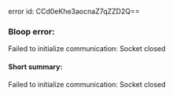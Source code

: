 error id: CCd0eKhe3aocnaZ7qZZD2Q==
### Bloop error:

Failed to initialize communication: Socket closed
#### Short summary: 

Failed to initialize communication: Socket closed